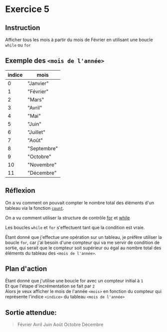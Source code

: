 # Exercice 5

## Instruction

Afficher tous les mois à partir du mois de Février en utilisant une boucle
`while` ou `for`

## Exemple des `<mois de l'année>`

| indice | mois        |
| ------ | ----------- |
| 0      | "Janvier"   |
| 1      | "Février"   |
| 2      | "Mars"      |
| 3      | "Avril"     |
| 4      | "Mai"       |
| 5      | "Juin"      |
| 6      | "Juillet"   |
| 7      | "Août"      |
| 8      | "Septembre" |
| 9      | "Octobre"   |
| 10     | "Novembre"  |
| 11     | "Décembre"  |

## Réflexion

On a vu comment on pouvait compter le nombre total des éléments d'un tableau via
la fonction [`count`](https://www.php.net/manual/fr/function.count.php).

On a vu comment utiliser la structure de contrôle [for](https://www.php.net/manual/fr/control-structures.for.php)
et [while](https://www.php.net/manual/fr/control-structures.while.php)

Les boucles `while` et `for` s'effectuent tant que la condition est vraie.

Étant donné que j'effectue une opération sur un tableau, je préfère utiliser la
boucle `for`, car j'ai besoin d'une compteur qui va me servir de condition de
sortie, qui serait que le compteur soit supérieur ou égal au nombre total des
éléments du tableau des `<mois de l'année>`.

## Plan d'action

Étant donné que j'utilise une boucle for avec un compteur initial à `1`  
Et que l'étape d'incrémentation se fait par `2`  
Alors je veux afficher le mois de l'année `<mois>` en fonction du compteur qui représente l'indice `<indice>` du tableau `<mois de l'année>`

## Sortie attendue:

> Février Avril Juin Août Octobre Décembre
